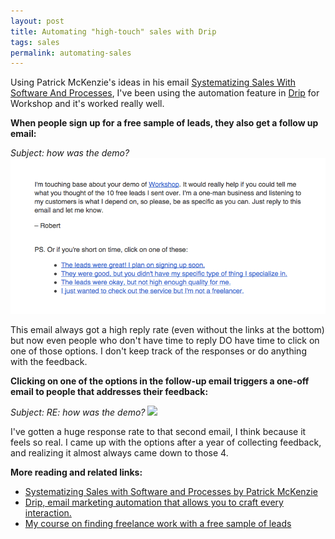 ```yaml
---
layout: post
title: Automating "high-touch" sales with Drip
tags: sales
permalink: automating-sales
---
```

Using Patrick McKenzie's ideas in his email [Systematizing Sales With Software And Processes](https://training.kalzumeus.com/newsletters/archive/sales_automation), I've been using the automation feature in [Drip](http://mbsy.co/drip/10089555) for Workshop and it's worked really well.

**When people sign up for a free sample of leads, they also get a follow up email:**

*Subject: how was the demo?*
![Workshop's Course Welcome Email](/assets/images/workshop-course-welcome.png)

This email always got a high reply rate (even without the links at the bottom) but now even people who don't have time to reply DO have time to click on one of those options. I don't keep track of the responses or do anything with the feedback. 

**Clicking on one of the options in the follow-up email triggers a one-off email to people that addresses their feedback:**

*Subject: RE: how was the demo?*
![](http://i.imgur.com/Z0i68AF.png)

I've gotten a huge response rate to that second email, I think because it feels so real. I came up with the options after a year of collecting feedback, and realizing it almost always came down to those 4.

**More reading and related links:**

- [Systematizing Sales with Software and Processes by Patrick McKenzie](https://training.kalzumeus.com/newsletters/archive/sales_automation)
- [Drip, email marketing automation that allows you to craft every interaction.](http://mbsy.co/drip/10089555)
- [My course on finding freelance work with a free sample of leads](http://letsworkshop.com)